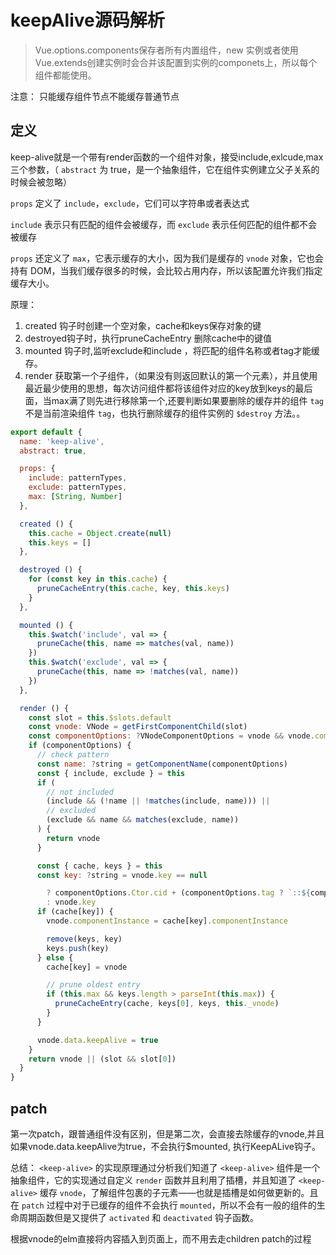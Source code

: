 # keepAlive源码解析

> Vue.options.components保存者所有内置组件，new 实例或者使用Vue.extends创建实例时会合并该配置到实例的componets上，所以每个组件都能使用。

注意： 只能缓存组件节点不能缓存普通节点

## 定义

keep-alive就是一个带有render函数的一个组件对象，接受include,exlcude,max三个参数，（ `abstract` 为 true，是一个抽象组件，它在组件实例建立父子关系的时候会被忽略）

`props` 定义了 `include`，`exclude`，它们可以字符串或者表达式

`include` 表示只有匹配的组件会被缓存，而 `exclude` 表示任何匹配的组件都不会被缓存

`props` 还定义了 `max`，它表示缓存的大小，因为我们是缓存的 `vnode` 对象，它也会持有 DOM，当我们缓存很多的时候，会比较占用内存，所以该配置允许我们指定缓存大小。

原理： 

1.  created 钩子时创建一个空对象，cache和keys保存对象的键
2. destroyed钩子时，执行pruneCacheEntry 删除cache中的键值
3. mounted 钩子时,监听exclude和include ，将匹配的组件名称或者tag才能缓存。
4. render 获取第一个子组件，（如果没有则返回默认的第一个元素），并且使用最近最少使用的思想，每次访问组件都将该组件对应的key放到keys的最后面，当max满了则先进行移除第一个,还要判断如果要删除的缓存并的组件 `tag` 不是当前渲染组件 `tag`，也执行删除缓存的组件实例的 `$destroy` 方法。。

```js
export default {
  name: 'keep-alive',
  abstract: true,

  props: {
    include: patternTypes,
    exclude: patternTypes,
    max: [String, Number]
  },

  created () {
    this.cache = Object.create(null)
    this.keys = []
  },

  destroyed () {
    for (const key in this.cache) {
      pruneCacheEntry(this.cache, key, this.keys)
    }
  },

  mounted () {
    this.$watch('include', val => {
      pruneCache(this, name => matches(val, name))
    })
    this.$watch('exclude', val => {
      pruneCache(this, name => !matches(val, name))
    })
  },

  render () {
    const slot = this.$slots.default
    const vnode: VNode = getFirstComponentChild(slot)
    const componentOptions: ?VNodeComponentOptions = vnode && vnode.componentOptions
    if (componentOptions) {
      // check pattern
      const name: ?string = getComponentName(componentOptions)
      const { include, exclude } = this
      if (
        // not included
        (include && (!name || !matches(include, name))) ||
        // excluded
        (exclude && name && matches(exclude, name))
      ) {
        return vnode
      }

      const { cache, keys } = this
      const key: ?string = vnode.key == null

        ? componentOptions.Ctor.cid + (componentOptions.tag ? `::${componentOptions.tag}` : '')
        : vnode.key
      if (cache[key]) {
        vnode.componentInstance = cache[key].componentInstance

        remove(keys, key)
        keys.push(key)
      } else {
        cache[key] = vnode

        // prune oldest entry
        if (this.max && keys.length > parseInt(this.max)) {
          pruneCacheEntry(cache, keys[0], keys, this._vnode)
        }
      }

      vnode.data.keepAlive = true
    }
    return vnode || (slot && slot[0])
  }
}

```

## patch

第一次patch，跟普通组件没有区别，但是第二次，会直接去除缓存的vnode,并且如果vnode.data.keepAlive为true，不会执行$mounted, 执行KeepALive钩子。

总结： `<keep-alive>` 的实现原理通过分析我们知道了 `<keep-alive>` 组件是一个抽象组件，它的实现通过自定义 `render` 函数并且利用了插槽，并且知道了 `<keep-alive>` 缓存 `vnode`，了解组件包裹的子元素——也就是插槽是如何做更新的。且在 `patch` 过程中对于已缓存的组件不会执行 `mounted`，所以不会有一般的组件的生命周期函数但是又提供了 `activated` 和 `deactivated` 钩子函数。

根据vnode的elm直接将内容插入到页面上，而不用去走children patch的过程